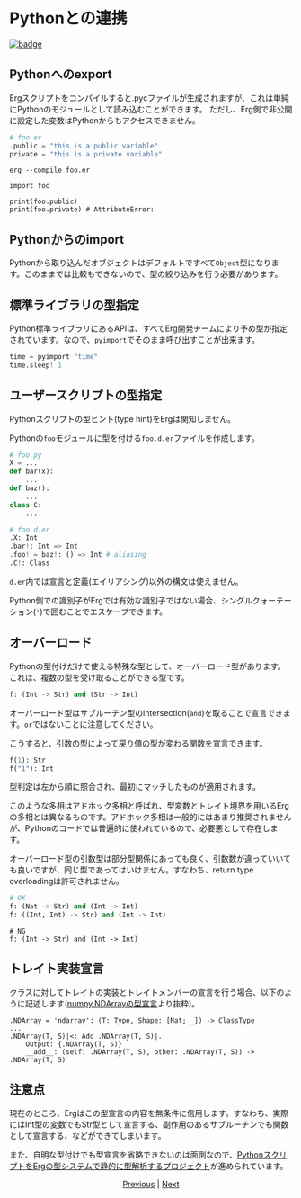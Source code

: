 # Pythonとの連携

[![badge](https://img.shields.io/endpoint.svg?url=https%3A%2F%2Fgezf7g7pd5.execute-api.ap-northeast-1.amazonaws.com%2Fdefault%2Fsource_up_to_date%3Fowner%3Derg-lang%26repos%3Derg%26ref%3Dmain%26path%3Ddoc/EN/syntax/34_integration_with_Python.md%26commit_hash%3D0150fcc2b15ec6b4521de2b84fa42174547c2339)](https://gezf7g7pd5.execute-api.ap-northeast-1.amazonaws.com/default/source_up_to_date?owner=erg-lang&repos=erg&ref=main&path=doc/EN/syntax/34_integration_with_Python.md&commit_hash=0150fcc2b15ec6b4521de2b84fa42174547c2339)

## Pythonへのexport

Ergスクリプトをコンパイルすると.pycファイルが生成されますが、これは単純にPythonのモジュールとして読み込むことができます。
ただし、Erg側で非公開に設定した変数はPythonからもアクセスできません。

```python
# foo.er
.public = "this is a public variable"
private = "this is a private variable"
```

```console
erg --compile foo.er
```

```python,checker_ignore
import foo

print(foo.public)
print(foo.private) # AttributeError:
```

## Pythonからのimport

Pythonから取り込んだオブジェクトはデフォルトですべて`Object`型になります。このままでは比較もできないので、型の絞り込みを行う必要があります。

## 標準ライブラリの型指定

Python標準ライブラリにあるAPIは、すべてErg開発チームにより予め型が指定されています。なので、`pyimport`でそのまま呼び出すことが出来ます。

```python
time = pyimport "time"
time.sleep! 1
```

## ユーザースクリプトの型指定

Pythonスクリプトの型ヒント(type hint)をErgは関知しません。

Pythonの`foo`モジュールに型を付ける`foo.d.er`ファイルを作成します。

```python
# foo.py
X = ...
def bar(x):
    ...
def baz():
    ...
class C:
    ...
```

```python
# foo.d.er
.X: Int
.bar!: Int => Int
.foo! = baz!: () => Int # aliasing
.C!: Class
```

`d.er`内では宣言と定義(エイリアシング)以外の構文は使えません。

Python側での識別子がErgでは有効な識別子ではない場合、シングルクォーテーション(`'`)で囲むことでエスケープできます。

## オーバーロード

Pythonの型付けだけで使える特殊な型として、オーバーロード型があります。これは、複数の型を受け取ることができる型です。

```python
f: (Int -> Str) and (Str -> Int)
```

オーバーロード型はサブルーチン型のintersection(`and`)を取ることで宣言できます。`or`ではないことに注意してください。

こうすると、引数の型によって戻り値の型が変わる関数を宣言できます。

```python
f(1): Str
f("1"): Int
```

型判定は左から順に照合され、最初にマッチしたものが適用されます。

このような多相はアドホック多相と呼ばれ、型変数とトレイト境界を用いるErgの多相とは異なるものです。アドホック多相は一般的にはあまり推奨されませんが、Pythonのコードでは普遍的に使われているので、必要悪として存在します。

オーバーロード型の引数型は部分型関係にあっても良く、引数数が違っていいても良いですが、同じ型であってはいけません。すなわち、return type overloadingは許可されません。

```python
# OK
f: (Nat -> Str) and (Int -> Int)
f: ((Int, Int) -> Str) and (Int -> Int)
```

```python,compile_fail
# NG
f: (Int -> Str) and (Int -> Int)
```

## トレイト実装宣言

クラスに対してトレイトの実装とトレイトメンバーの宣言を行う場合、以下のように記述します([numpy.NDArrayの型宣言](https://github.com/erg-lang/erg/blob/main/crates/erg_compiler/lib/external/numpy.d/__init__.d.er)より抜粋)。

```erg
.NDArray = 'ndarray': (T: Type, Shape: [Nat; _]) -> ClassType
...
.NDArray(T, S)|<: Add .NDArray(T, S)|.
    Output: {.NDArray(T, S)}
    __add__: (self: .NDArray(T, S), other: .NDArray(T, S)) -> .NDArray(T, S)
```

## 注意点

現在のところ、Ergはこの型宣言の内容を無条件に信用します。すなわち、実際にはInt型の変数でもStr型として宣言する、副作用のあるサブルーチンでも関数として宣言する、などができてしまいます。

また、自明な型付けでも型宣言を省略できないのは面倒なので、[PythonスクリプトをErgの型システムで静的に型解析するプロジェクト](https://github.com/mtshiba/pylyzer)が進められています。

<p align='center'>
    <a href='./33_pipeline.md'>Previous</a> | <a href='./35_package_system.md'>Next</a>
</p>
